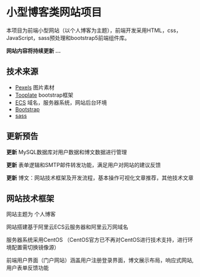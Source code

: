 # 小型博客类网站项目
 
 
本项目为前端小型网站（以个人博客为主题），前端开发采用HTML，css，JavaScript，sass预处理和bootstrap5前端组件库。

__网站内容将持续更新 ...__

## 技术来源

* [Pexels](https://www.pexels.com/zh-cn/)   图片素材
* [Tooplate](https://www.tooplate.com/)   bootstrap框架
* [ECS](https://www.aliyun.com/)   域名，服务器系统，网站后台环境
* [Bootstrap](https://www.bootcss.com/)   
* [sass](https://www.sass.hk/)


## 更新预告

__更新__ MySQL数据库对用户数据和博文数据进行管理

__更新__ 表单逻辑和SMTP邮件转发功能，满足用户对网站的建议反馈

__更新__ 博文：网站技术框架及开发流程，基本操作可视化文章推荐，其他技术文章

## 网站技术框架

网站主题为 个人博客

网站搭建基于阿里云ECS云服务器和阿里云万网域名

服务器系统采用CentOS
（CentOS官方已不再对CentOS进行技术支持，进行环境配置需切换镜像源）

前端用户界面（门户网站）涵盖用户注册登录界面，博文展示布局，响应式网站,用户表单反馈功能




